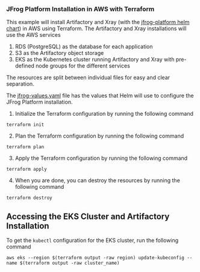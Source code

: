 ### JFrog Platform Installation in AWS with Terraform
This example will install Artifactory and Xray (with the [jfrog-platform helm chart](https://github.com/jfrog/charts/tree/master/stable/jfrog-platform)) in AWS using Terraform. The Artifactory and Xray installations will use the AWS services
1. RDS (PostgreSQL) as the database for each application
2. S3 as the Artifactory object storage
3. EKS as the Kubernetes cluster running Artifactory and Xray with pre-defined node groups for the different services

The resources are split between individual files for easy and clear separation.

The [jfrog-values.yaml](jfrog-values.yaml) file has the values that Helm will use to configure the JFrog Platform installation.

1. Initialize the Terraform configuration by running the following command
```shell
terraform init
```

2. Plan the Terraform configuration by running the following command
```shell
terraform plan
```

3. Apply the Terraform configuration by running the following command
```shell
terraform apply
```

4. When you are done, you can destroy the resources by running the following command
```shell
terraform destroy
```

## Accessing the EKS Cluster and Artifactory Installation
To get the `kubectl` configuration for the EKS cluster, run the following command
```shell
aws eks --region $(terraform output -raw region) update-kubeconfig --name $(terraform output -raw cluster_name)
```
